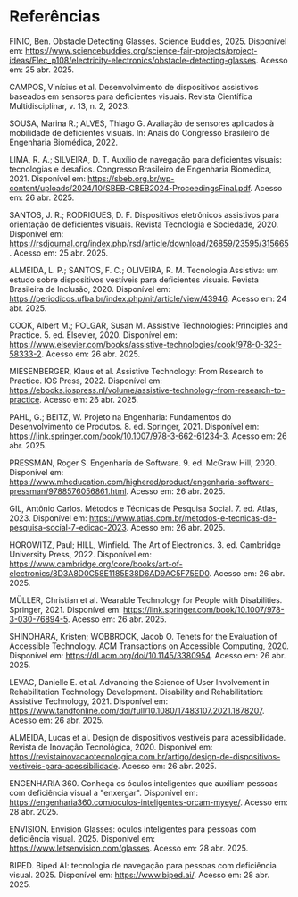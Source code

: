 # Referências
FINIO, Ben. Obstacle Detecting Glasses. Science Buddies, 2025. Disponível em: https://www.sciencebuddies.org/science-fair-projects/project-ideas/Elec_p108/electricity-electronics/obstacle-detecting-glasses. Acesso em: 25 abr. 2025.

CAMPOS, Vinícius et al. Desenvolvimento de dispositivos assistivos baseados em sensores para deficientes visuais. Revista Científica Multidisciplinar, v. 13, n. 2, 2023.

SOUSA, Marina R.; ALVES, Thiago G. Avaliação de sensores aplicados à mobilidade de deficientes visuais. In: Anais do Congresso Brasileiro de Engenharia Biomédica, 2022.

LIMA, R. A.; SILVEIRA, D. T. Auxílio de navegação para deficientes visuais: tecnologias e desafios. Congresso Brasileiro de Engenharia Biomédica, 2021. Disponível em: https://sbeb.org.br/wp-content/uploads/2024/10/SBEB-CBEB2024-ProceedingsFinal.pdf. Acesso em: 26 abr. 2025.

SANTOS, J. R.; RODRIGUES, D. F. Dispositivos eletrônicos assistivos para orientação de deficientes visuais. Revista Tecnologia e Sociedade, 2020. Disponível em: https://rsdjournal.org/index.php/rsd/article/download/26859/23595/315665. Acesso em: 25 abr. 2025.

ALMEIDA, L. P.; SANTOS, F. C.; OLIVEIRA, R. M. Tecnologia Assistiva: um estudo sobre dispositivos vestíveis para deficientes visuais. Revista Brasileira de Inclusão, 2020. Disponível em: https://periodicos.ufba.br/index.php/nit/article/view/43946. Acesso em: 24 abr. 2025.

COOK, Albert M.; POLGAR, Susan M. Assistive Technologies: Principles and Practice. 5. ed. Elsevier, 2020. Disponível em: https://www.elsevier.com/books/assistive-technologies/cook/978-0-323-58333-2. Acesso em: 26 abr. 2025.

MIESENBERGER, Klaus et al. Assistive Technology: From Research to Practice. IOS Press, 2022. Disponível em: https://ebooks.iospress.nl/volume/assistive-technology-from-research-to-practice. Acesso em: 26 abr. 2025.

PAHL, G.; BEITZ, W. Projeto na Engenharia: Fundamentos do Desenvolvimento de Produtos. 8. ed. Springer, 2021. Disponível em: https://link.springer.com/book/10.1007/978-3-662-61234-3. Acesso em: 26 abr. 2025.

PRESSMAN, Roger S. Engenharia de Software. 9. ed. McGraw Hill, 2020. Disponível em: https://www.mheducation.com/highered/product/engenharia-software-pressman/9788576056861.html. Acesso em: 26 abr. 2025.

GIL, Antônio Carlos. Métodos e Técnicas de Pesquisa Social. 7. ed. Atlas, 2023. Disponível em: https://www.atlas.com.br/metodos-e-tecnicas-de-pesquisa-social-7-edicao-2023. Acesso em: 26 abr. 2025.

HOROWITZ, Paul; HILL, Winfield. The Art of Electronics. 3. ed. Cambridge University Press, 2022. Disponível em: https://www.cambridge.org/core/books/art-of-electronics/8D3A8D0C58E1185E38D6AD9AC5F75ED0. Acesso em: 26 abr. 2025.

MÜLLER, Christian et al. Wearable Technology for People with Disabilities. Springer, 2021. Disponível em: https://link.springer.com/book/10.1007/978-3-030-76894-5. Acesso em: 26 abr. 2025.

SHINOHARA, Kristen; WOBBROCK, Jacob O. Tenets for the Evaluation of Accessible Technology. ACM Transactions on Accessible Computing, 2020. Disponível em: https://dl.acm.org/doi/10.1145/3380954. Acesso em: 26 abr. 2025.


LEVAC, Danielle E. et al. Advancing the Science of User Involvement in Rehabilitation Technology Development. Disability and Rehabilitation: Assistive Technology, 2021. Disponível em: https://www.tandfonline.com/doi/full/10.1080/17483107.2021.1878207. Acesso em: 26 abr. 2025.


ALMEIDA, Lucas et al. Design de dispositivos vestíveis para acessibilidade. Revista de Inovação Tecnológica, 2020. Disponível em: https://revistainovacaotecnologica.com.br/artigo/design-de-dispositivos-vestiveis-para-acessibilidade. Acesso em: 26 abr. 2025.

ENGENHARIA 360. Conheça os óculos inteligentes que auxiliam pessoas com deficiência visual a "enxergar". Disponível em: https://engenharia360.com/oculos-inteligentes-orcam-myeye/. Acesso em: 28 abr. 2025.

ENVISION. Envision Glasses: óculos inteligentes para pessoas com deficiência visual. 2025. Disponível em: https://www.letsenvision.com/glasses. Acesso em: 28 abr. 2025.

BIPED. Biped AI: tecnologia de navegação para pessoas com deficiência visual. 2025. Disponível em: https://www.biped.ai/. Acesso em: 28 abr. 2025.
